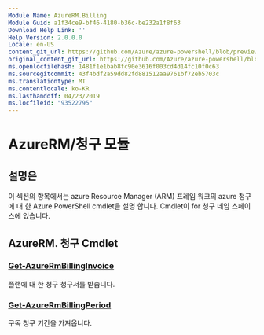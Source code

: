 ```yaml
---
Module Name: AzureRM.Billing
Module Guid: a1f34ce9-bf46-4180-b36c-be232a1f8f63
Download Help Link: ''
Help Version: 2.0.0.0
Locale: en-US
content_git_url: https://github.com/Azure/azure-powershell/blob/preview/src/ResourceManager/Billing/Commands.Billing/help/AzureRM.Billing.md
original_content_git_url: https://github.com/Azure/azure-powershell/blob/preview/src/ResourceManager/Billing/Commands.Billing/help/AzureRM.Billing.md
ms.openlocfilehash: 1481f1e1bab8fc90e3616f003cd4d14fc10f0c63
ms.sourcegitcommit: 43f4bdf2a59dd82fd881512aa9761bf72eb5703c
ms.translationtype: MT
ms.contentlocale: ko-KR
ms.lasthandoff: 04/23/2019
ms.locfileid: "93522795"
---
```

# AzureRM/청구 모듈
## 설명은
이 섹션의 항목에서는 azure Resource Manager (ARM) 프레임 워크의 azure 청구에 대 한 Azure PowerShell cmdlet을 설명 합니다. Cmdlet이 for 청구 네임 스페이스에 있습니다.

## AzureRM. 청구 Cmdlet
### [Get-AzureRmBillingInvoice](Get-AzureRmBillingInvoice.md)
플랜에 대 한 청구 청구서를 받습니다.

### [Get-AzureRmBillingPeriod](Get-AzureRmBillingPeriod.md)
구독 청구 기간을 가져옵니다.

